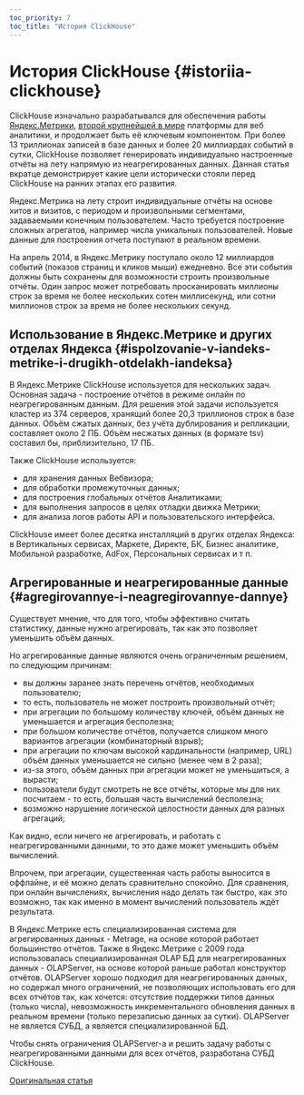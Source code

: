 ```yaml
---
toc_priority: 7
toc_title: "История ClickHouse"
---
```



# История ClickHouse {#istoriia-clickhouse}

ClickHouse изначально разрабатывался для обеспечения работы [Яндекс.Метрики](https://metrika.yandex.ru/), [второй крупнейшей в мире](http://w3techs.com/technologies/overview/traffic_analysis/all) платформы для веб аналитики, и продолжает быть её ключевым компонентом. При более 13 триллионах записей в базе данных и более 20 миллиардах событий в сутки, ClickHouse позволяет генерировать индивидуально настроенные отчёты на лету напрямую из неагрегированных данных. Данная статья вкратце демонстрирует какие цели исторически стояли перед ClickHouse на ранних этапах его развития.

Яндекс.Метрика на лету строит индивидуальные отчёты на основе хитов и визитов, с периодом и произвольными сегментами, задаваемыми конечным пользователем. Часто требуется построение сложных агрегатов, например числа уникальных пользователей. Новые данные для построения отчета поступают в реальном времени.

На апрель 2014, в Яндекс.Метрику поступало около 12 миллиардов событий (показов страниц и кликов мыши) ежедневно. Все эти события должны быть сохранены для возможности строить произвольные отчёты. Один запрос может потребовать просканировать миллионы строк за время не более нескольких сотен миллисекунд, или сотни миллионов строк за время не более нескольких секунд.

## Использование в Яндекс.Метрике и других отделах Яндекса {#ispolzovanie-v-iandeks-metrike-i-drugikh-otdelakh-iandeksa}

В Яндекс.Метрике ClickHouse используется для нескольких задач.
Основная задача - построение отчётов в режиме онлайн по неагрегированным данным. Для решения этой задачи используется кластер из 374 серверов, хранящий более 20,3 триллионов строк в базе данных. Объём сжатых данных, без учёта дублирования и репликации, составляет около 2 ПБ. Объём несжатых данных (в формате tsv) составил бы, приблизительно, 17 ПБ.

Также ClickHouse используется:

-   для хранения данных Вебвизора;
-   для обработки промежуточных данных;
-   для построения глобальных отчётов Аналитиками;
-   для выполнения запросов в целях отладки движка Метрики;
-   для анализа логов работы API и пользовательского интерфейса.

ClickHouse имеет более десятка инсталляций в других отделах Яндекса: в Вертикальных сервисах, Маркете, Директе, БК, Бизнес аналитике, Мобильной разработке, AdFox, Персональных сервисах и т п.

## Агрегированные и неагрегированные данные {#agregirovannye-i-neagregirovannye-dannye}

Существует мнение, что для того, чтобы эффективно считать статистику, данные нужно агрегировать, так как это позволяет уменьшить объём данных.

Но агрегированные данные являются очень ограниченным решением, по следующим причинам:

-   вы должны заранее знать перечень отчётов, необходимых пользователю;
-   то есть, пользователь не может построить произвольный отчёт;
-   при агрегации по большому количеству ключей, объём данных не уменьшается и агрегация бесполезна;
-   при большом количестве отчётов, получается слишком много вариантов агрегации (комбинаторный взрыв);
-   при агрегации по ключам высокой кардинальности (например, URL) объём данных уменьшается не сильно (менее чем в 2 раза);
-   из-за этого, объём данных при агрегации может не уменьшиться, а вырасти;
-   пользователи будут смотреть не все отчёты, которые мы для них посчитаем - то есть, большая часть вычислений бесполезна;
-   возможно нарушение логической целостности данных для разных агрегаций;

Как видно, если ничего не агрегировать, и работать с неагрегированными данными, то это даже может уменьшить объём вычислений.

Впрочем, при агрегации, существенная часть работы выносится в оффлайне, и её можно делать сравнительно спокойно. Для сравнения, при онлайн вычислениях, вычисления надо делать так быстро, как это возможно, так как именно в момент вычислений пользователь ждёт результата.

В Яндекс.Метрике есть специализированная система для агрегированных данных - Metrage, на основе которой работает большинство отчётов.
Также в Яндекс.Метрике с 2009 года использовалась специализированная OLAP БД для неагрегированных данных - OLAPServer, на основе которой раньше работал конструктор отчётов.
OLAPServer хорошо подходил для неагрегированных данных, но содержал много ограничений, не позволяющих использовать его для всех отчётов так, как хочется: отсутствие поддержки типов данных (только числа), невозможность инкрементального обновления данных в реальном времени (только перезаписью данных за сутки). OLAPServer не является СУБД, а является специализированной БД.

Чтобы снять ограничения OLAPServer-а и решить задачу работы с неагрегированными данными для всех отчётов, разработана СУБД ClickHouse.

[Оригинальная статья](https://clickhouse.tech/docs/ru/introduction/ya_metrika_task/) <!--hide-->
